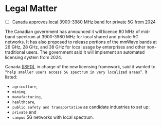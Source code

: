 # Legal Matter


- [ ] [Canada approves local 3900-3980 MHz band for private 5G from 2024](https://www.rcrwireless.com/20230526/private-5g/canada-approves-local-3900-3980-mhz-band-for-private-5g-from-2024)
 
 The Canadian government has announced it will licence 80 MHz of mid-band spectrum at 3900-3980 MHz for local shared and private 5G networks. It has also proposed to release portions of the mmWave bands at 26 GHz, 28 GHz, and 38 GHz for local usage by enterprises and other non-traditional users. The government said it will implement an automated licensing system from 2024.




Canada [(ISED)](https://www.ic.gc.ca/), in charge of the new licensing framework, said it wanted to `“help smaller users access 5G spectrum in very localized areas”`. It listed:
- `agriculture`,
- `mining`,
- `manufacturing`,
- `healthcare`,
- `public safety and transportation` as candidate industries
to set up:
- `private` and
- `campus` 5G networks with local spectrum. 

